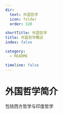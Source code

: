 ```yaml
---
dir:
  text: 外国哲学
  icon: folder
  order: 320

shortTitle: 外国哲学
title: 外国哲学概述
index: false

category: 
  - README

timeline: false
---
```


# 外国哲学简介

包括西方哲学与印度哲学